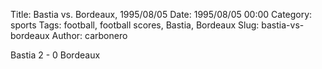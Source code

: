 Title: Bastia vs. Bordeaux, 1995/08/05
Date: 1995/08/05 00:00
Category: sports
Tags: football, football scores, Bastia, Bordeaux
Slug: bastia-vs-bordeaux
Author: carbonero


Bastia 2 - 0 Bordeaux
